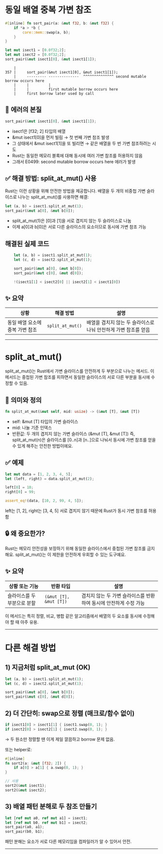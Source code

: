 # 동일 배열 중복 가변 참조
```rust
#[inline] fn sort_pair(a: &mut f32, b: &mut f32) {
    if *a > *b {
        core::mem::swap(a, b);
    }
}

let mut isect1 = [0.0f32;2];
let mut isect2 = [0.0f32;2];
sort_pair(&mut isect1[0], &mut isect1[1]);
```   
```
    |
357 |     sort_pair(&mut isect1[0], &mut isect1[1]);
    |     --------- --------------  ^^^^^^^^^^^^^^ second mutable borrow occurs here
    |     |         |
    |     |         first mutable borrow occurs here
    |     first borrow later used by call
```    


## 🧠 에러의 본질
```rust
sort_pair(&mut isect1[0], &mut isect1[1]);
```

- isect1은 [f32; 2] 타입의 배열
- &mut isect1[0]을 먼저 빌림 → 첫 번째 가변 참조 발생
- 그 상태에서 &mut isect1[1]을 또 빌리면 → 같은 배열을 두 번 가변 참조하려는 시도
- Rust는 동일한 메모리 블록에 대해 동시에 여러 가변 참조를 허용하지 않음
- 그래서 E0499: second mutable borrow occurs here 에러가 발생

## ✅ 해결 방법: split_at_mut() 사용
Rust는 이런 상황을 위해 안전한 방법을 제공합니다.
배열을 두 개의 비중첩 가변 슬라이스로 나누는 split_at_mut()를 사용하면 해결:
```rust
let (a, b) = isect1.split_at_mut(1);
sort_pair(&mut a[0], &mut b[0]);
```

- split_at_mut(1)은 [0]과 [1]을 서로 겹치지 않는 두 슬라이스로 나눔
- 이제 a[0]과 b[0]은 서로 다른 슬라이스의 요소이므로 동시에 가변 참조 가능

## 해결된 실제 코드
```rust
    let (a, b) = isect1.split_at_mut(1);
    let (c, d) = isect2.split_at_mut(1);

    sort_pair(&mut a[0], &mut b[0]);
    sort_pair(&mut c[0], &mut d[0]);

    !(isect1[1] < isect2[0] || isect2[1] < isect1[0])
```

## ✨ 요약
| 상황                         | 해결 방법         | 설명                                                                 |
|------------------------------|-------------------|----------------------------------------------------------------------|
| 동일 배열 요소에 중복 가변 참조 | `split_at_mut()`  | 배열을 겹치지 않는 두 슬라이스로 나눠 안전하게 가변 참조를 얻음         |


--- 

# split_at_mut()

split_at_mut()는 Rust에서 가변 슬라이스를 안전하게 두 부분으로 나누는 메서드.
이 메서드는 중첩된 가변 참조를 피하면서 동일한 슬라이스의 서로 다른 부분을 동시에 수정할 수 있음.

## 🧠 의미와 정의
```rust
fn split_at_mut(&mut self, mid: usize) -> (&mut [T], &mut [T])
```

- self: &mut [T] 타입의 가변 슬라이스
- mid: 나눌 기준 인덱스
- 반환값: 두 개의 겹치지 않는 가변 슬라이스 (&mut [T], &mut [T])
즉, split_at_mut(n)은 슬라이스를 [0..n]과 [n..]으로 나눠서
동시에 가변 참조를 얻을 수 있게 해주는 안전한 방법이에요.

## ✅ 예제
```rust
let mut data = [1, 2, 3, 4, 5];
let (left, right) = data.split_at_mut(2);

left[0] = 10;
right[0] = 99;

assert_eq!(data, [10, 2, 99, 4, 5]);
```

left는 [1, 2], right는 [3, 4, 5]
서로 겹치지 않기 때문에 Rust가 동시 가변 참조를 허용함


## 🔒 왜 중요한가?
Rust는 메모리 안전성을 보장하기 위해
동일한 슬라이스에서 중첩된 가변 참조를 금지해요.
split_at_mut()는 이 제한을 안전하게 우회할 수 있는 도구예요.

## ✨ 요약
| 상황 또는 기능             | 반환 타입             | 설명                                                                 |
|----------------------------|------------------------|----------------------------------------------------------------------|
| 슬라이스를 두 부분으로 분할 | `(&mut [T], &mut [T])` | 겹치지 않는 두 가변 슬라이스를 반환하여 동시에 안전하게 수정 가능     |

이 메서드는 특히 정렬, 비교, 병합 같은 알고리즘에서
배열의 두 요소를 동시에 수정해야 할 때 아주 유용.


--- 
# 다른 해결 방법

## 1) 지금처럼 split_at_mut (OK)
```rust
let (a, b) = isect1.split_at_mut(1);
let (c, d) = isect2.split_at_mut(1);

sort_pair(&mut a[0], &mut b[0]);
sort_pair(&mut c[0], &mut d[0]);
```

## 2) 더 간단히: swap으로 정렬 (매크로/함수 없이)
```rust
if isect1[0] > isect1[1] { isect1.swap(0, 1); }
if isect2[0] > isect2[1] { isect2.swap(0, 1); }
```

→ 두 원소만 정렬할 땐 이게 제일 깔끔하고 borrow 문제 없음.

또는 helper로:

```rust
#[inline]
fn sort2(a: &mut [f32; 2]) {
    if a[0] > a[1] { a.swap(0, 1); }
}

// 사용
sort2(&mut isect1);
sort2(&mut isect2);
```


## 3) 배열 패턴 분해로 두 참조 만들기
```rust
let [ref mut a0, ref mut a1] = isect1;
let [ref mut b0, ref mut b1] = isect2;
sort_pair(a0, a1);
sort_pair(b0, b1);
```

패턴 분해는 요소가 서로 다른 메모리임을 컴파일러가 알 수 있어서 안전.

---




